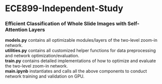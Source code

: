 # ECE899-Independent-Study
### Efficient Classification of Whole Slide Images with Self-Attention Layers  
**models.py** contains all optimizable modules/layers of the two-level zoom-in network.  
**utilities.py** contains all customized helper functions for data preprocessing and network optimization/evaluation.  
**train.py** contains detailed implementations of how to optimize and evaluate the two-level zoom-in network.  
**main.ipynb** instantiates and calls all the above components to conduct network training and validation on GPU.
